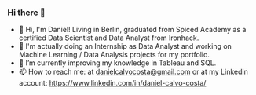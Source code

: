 ### Hi there 👋

- 👯 Hi, I'm Daniel! Living in Berlin, graduated from Spiced Academy as a certified Data Scientist and Data Analyst from Ironhack.
- 🔭 I'm actually doing an Internship as Data Analyst and working on Machine Learning / Data Analysis projects for my portfolio.
- 🌱 I’m currently improving my knowledge in Tableau and SQL.
- 📫 How to reach me: at danielcalvocosta@gmail.com or at my Linkedin account: https://www.linkedin.com/in/daniel-calvo-costa/
